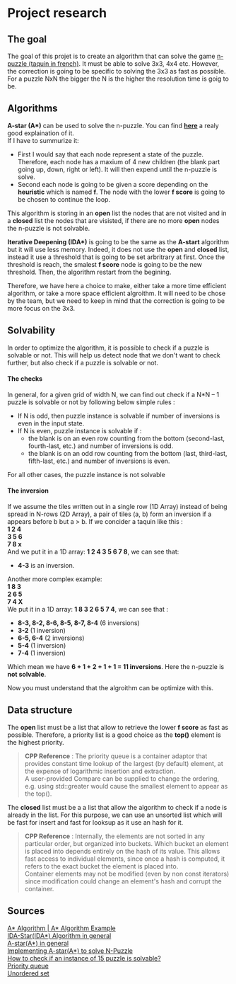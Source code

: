 # Project research

## The goal
The goal of this projet is to create an algorithm that can solve the game [n-puzzle (taquin in french)](https://en.wikipedia.org/wiki/15_puzzle). It must be able to solve 3x3, 4x4 etc. However, the correction is going to be specific to solving the 3x3 as fast as possible.  
For a puzzle NxN the bigger the N is the higher the resolution time is goig to be.  


## Algorithms

**A-star (A\*)** can be used to solve the n-puzzle. You can find **[here](https://algorithmsinsight.wordpress.com/graph-theory-2/a-star-in-general/implementing-a-star-to-solve-n-puzzle/)** a realy good explaination of it.  
If I have to summurize it:  
- First I would say that each node represent a state of the puzzle. Therefore, each node has a maxium of 4 new children (the blank part going up, down, right or left). It will then expend until the n-puzzle is solve.
- Second each node is going to be given a score depending on the **heuristic** which is named **f**. The node with the lower **f score** is going to be chosen to continue the loop.  

This algorithm is storing in an **open** list the nodes that are not visited and in a **closed** list the nodes that are visisted, if there are no more **open** nodes the n-puzzle is not solvable.  

**Iterative Deepening (IDA\*)** is going to be the same as the **A-start** algorithm but it will use less memory. Indeed, it does not use the **open** and **closed** list, instead it use a threshold that is going to be set arbritrary at first. Once the threshold is reach, the smalest **f score** node is going to be the new threshold. Then, the algorithm restart from the begining.  

Therefore, we have here a choice to make, either take a more time efficient algorithm, or take a more space efficient algroithm.
It will need to be chose by the team, but we need to keep in mind that the correction is going to be more focus on the 3x3.

## Solvability
In order to optimize the algorithm, it is possible to check if a puzzle is solvable or not. This will help us detect node that we don't want to check further, but also check if a puzzle is solvable or not.  

#### The checks
In general, for a given grid of width N, we can find out check if a N*N – 1 puzzle is solvable or not by following below simple rules :  
- If N is odd, then puzzle instance is solvable if number of inversions is even in the input state.
- If N is even, puzzle instance is solvable if :  
  - the blank is on an even row counting from the bottom (second-last, fourth-last, etc.) and number of inversions is odd.
  - the blank is on an odd row counting from the bottom (last, third-last, fifth-last, etc.) and number of inversions is even.  

For all other cases, the puzzle instance is not solvable

#### The inversion  
If we assume the tiles written out in a single row (1D Array) instead of being spread in N-rows (2D Array), a pair of tiles (a, b) form an inversion if a appears before b but a > b. 
If we concider a taquin like this :  
**1 2 4**  
**3 5 6**  
**7 8 x**  
And we put it in a 1D array: **1 2 4 3 5 6 7 8**, we can see that:  
- **4-3** is an inversion.  

Another more complex example:  
**1 8 3**  
**2 6 5**  
**7 4 X**  
We put it in a 1D array: **1 8 3 2 6 5 7 4**, we can see that :
- **8-3, 8-2, 8-6, 8-5, 8-7, 8-4** (6 inversions)  
- **3-2** (1 inversion)  
- **6-5, 6-4** (2 inversions)  
- **5-4** (1 inversion)  
- **7-4** (1 inversion)  

Which mean we have **6 + 1 + 2 + 1 + 1 = 11 inversions**. Here the n-puzzle is **not solvable**.

Now you must understand that the algroithm can be optimize with this.

## Data structure
The **open** list must be a list that allow to retrieve the lower **f score** as fast as possible. Therefore, a priority list is a good choice as the **top()** element is the highest priority.  

>**CPP Reference** : The priority queue is a container adaptor that provides constant time lookup of the largest (by default) element, at the expense of logarithmic insertion and extraction.  
A user-provided Compare can be supplied to change the ordering, e.g. using std::greater<T> would cause the smallest element to appear as the top(). 

The **closed** list must be a a list that allow the algorithm to check if a node is already in the list. For this purpose, we can use an unsorted list which will be fast for insert and fast for looksup as it use an hash for it.

>**CPP Reference** : Internally, the elements are not sorted in any particular order, but organized into buckets. Which bucket an element is placed into depends entirely on the hash of its value. This allows fast access to individual elements, since once a hash is computed, it refers to the exact bucket the element is placed into.  
Container elements may not be modified (even by non const iterators) since modification could change an element's hash and corrupt the container. 

## Sources
[A* Algorithm | A* Algorithm Example](https://www.gatevidyalay.com/tag/a-star-search-algorithm-example/)  
[IDA-Star(IDA*) Algorithm in general](https://algorithmsinsight.wordpress.com/graph-theory-2/ida-star-algorithm-in-general/)  
[A-star(A*) in general](https://algorithmsinsight.wordpress.com/graph-theory-2/a-star-in-general/)  
[Implementing A-star(A*) to solve N-Puzzle](https://algorithmsinsight.wordpress.com/graph-theory-2/a-star-in-general/implementing-a-star-to-solve-n-puzzle/)  
[How to check if an instance of 15 puzzle is solvable?](https://www.geeksforgeeks.org/check-instance-15-puzzle-solvable/)  
[Priority queue](https://en.cppreference.com/w/cpp/container/priority_queue)  
[Unordered set](https://en.cppreference.com/w/cpp/container/unordered_set)  

